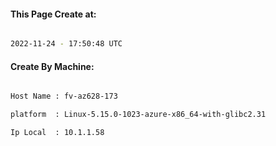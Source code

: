 
   
#### This Page Create at:

```bash

2022-11-24 - 17:50:48 UTC

```

#### Create By Machine:

```bash

Host Name : fv-az628-173

platform  : Linux-5.15.0-1023-azure-x86_64-with-glibc2.31

Ip Local  : 10.1.1.58

```


